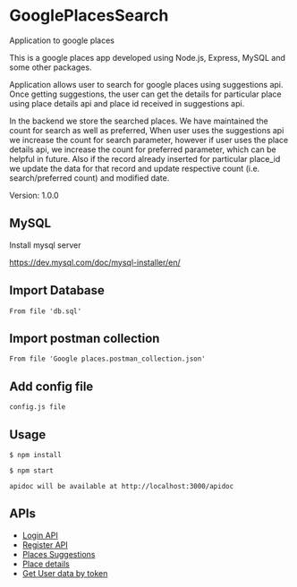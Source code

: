 # GooglePlacesSearch

Application to google places

This is a google places app developed using Node.js, Express, MySQL and some other packages.

Application allows user to search for google places using suggestions api. Once getting suggestions,
the user can get the details for particular place using place details api and place id received in suggestions api.

In the backend we store the searched places. We have maintained the count for search as well as preferred,
When user uses the suggestions api we increase the count for search parameter, however if user uses the
place details api, we increase the count for preferred parameter, which can be helpful in future. Also if
the record already inserted for particular place_id we update the data for that record and update respective
count (i.e. search/preferred count) and modified date.

Version: 1.0.0

## MySQL

Install mysql server

https://dev.mysql.com/doc/mysql-installer/en/

## Import Database

```
From file 'db.sql'
```

## Import postman collection

```
From file 'Google places.postman_collection.json'
```

## Add config file

```
config.js file
```

## Usage

```
$ npm install

$ npm start

apidoc will be available at http://localhost:3000/apidoc
```

## APIs

- [Login API](http://localhost:3000/apidoc/#api-User-Login_User)
- [Register API](http://localhost:3000/apidoc/#api-User-Register_User)
- [Places Suggestions](http://localhost:3000/apidoc/#api-User-getPlaceSuggestions)
- [Place details](http://localhost:3000/apidoc/#api-User-getPlaceDetails)
- [Get User data by token](http://localhost:3000/apidoc/#api-User-getUserDataByToken)
